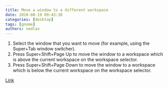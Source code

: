 ```yaml
---
title: Move a window to a different workspace
date: 2020-08-19 09:43:38
categories: [desktop]
tags: [gnome]
authors: sedlav
---
```


1. Select the window that you want to move (for example, using the Super+Tab window switcher).
2. Press Super+Shift+Page Up to move the window to a workspace which is above the current workspace on the workspace selector.
3. Press Super+Shift+Page Down to move the window to a workspace which is below the current workspace on the workspace selector.

[Link](https://help.ubuntu.com/stable/ubuntu-help/shell-workspaces-movewindow.html)

